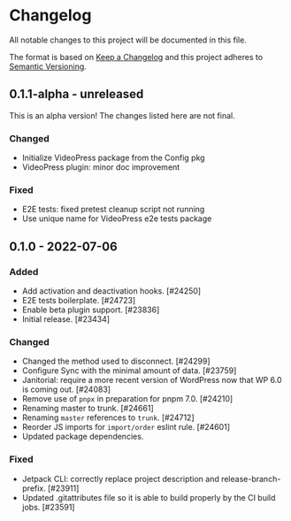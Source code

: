 # Changelog

All notable changes to this project will be documented in this file.

The format is based on [Keep a Changelog](https://keepachangelog.com/en/1.0.0/)
and this project adheres to [Semantic Versioning](https://semver.org/spec/v2.0.0.html).

## 0.1.1-alpha - unreleased

This is an alpha version! The changes listed here are not final.

### Changed
- Initialize VideoPress package from the Config pkg
- VideoPress plugin: minor doc improvement

### Fixed
- E2E tests: fixed pretest cleanup script not running
- Use unique name for VideoPress e2e tests package

## 0.1.0 - 2022-07-06
### Added
- Add activation and deactivation hooks. [#24250]
- E2E tests boilerplate. [#24723]
- Enable beta plugin support. [#23836]
- Initial release. [#23434]

### Changed
- Changed the method used to disconnect. [#24299]
- Configure Sync with the minimal amount of data. [#23759]
- Janitorial: require a more recent version of WordPress now that WP 6.0 is coming out. [#24083]
- Remove use of `pnpx` in preparation for pnpm 7.0. [#24210]
- Renaming master to trunk. [#24661]
- Renaming `master` references to `trunk`. [#24712]
- Reorder JS imports for `import/order` eslint rule. [#24601]
- Updated package dependencies.

### Fixed
- Jetpack CLI: correctly replace project description and release-branch-prefix. [#23911]
- Updated .gitattributes file so it is able to build properly by the CI build jobs. [#23591]
